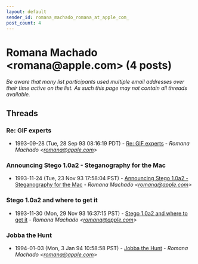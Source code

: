 ```yaml
---
layout: default
sender_id: romana_machado_romana_at_apple_com_
post_count: 4
---
```


# Romana Machado <romana<span>@</span>apple.com> (4 posts)

_Be aware that many list participants used multiple email addresses over their time active on the list. As such this page may not contain all threads available._

## Threads

### Re:  GIF experts
+ 1993-09-28 (Tue, 28 Sep 93 08:16:19 PDT) - [Re:  GIF experts](/archive/1993/09/c57b820802a55cb4657445f3494ca772a471114651878c6bcbe176e7445859d5) - _Romana Machado \<romana@apple.com\>_

### Announcing Stego 1.0a2 - Steganography for the Mac
+ 1993-11-24 (Tue, 23 Nov 93 17:58:04 PST) - [Announcing Stego 1.0a2 - Steganography for the Mac](/archive/1993/11/0e9c42f43e79c5d5c2623c36c7cbaf0c7a17cef1412497d41e46a431c8a62b40) - _Romana Machado \<romana@apple.com\>_

### Stego 1.0a2 and where to get it
+ 1993-11-30 (Mon, 29 Nov 93 16:37:15 PST) - [Stego 1.0a2 and where to get it](/archive/1993/11/bfa61fb602ee3bebe5d4dad18baa755f054f0a006865f191cf1c846980adee61) - _Romana Machado \<romana@apple.com\>_

### Jobba the Hunt
+ 1994-01-03 (Mon, 3 Jan 94 10:58:58 PST) - [Jobba the Hunt](/archive/1994/01/413b51044de0b7394ab6c4e4bb819e0a2f0a12da173a9388689b0755f196b513) - _Romana Machado \<romana@apple.com\>_

